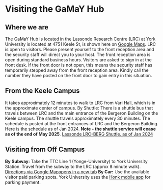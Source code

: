 # Visiting the GaMaY Hub
## Where we are
The GaMaY Hub is located in the Lassonde Research Centre (LRC) at York University is located at 4751 Keele St, is shown here on [Google Maps](https://goo.gl/maps/7d7t1vYWjBLQrrjL8). 
LRC is open to visitors.  Please present yourself to the front reception area and the security staff will direct you to your host.
The front reception area is open during standard business hours. Visitors are asked to sign in at the front desk. If the front door is not open, this means the security staff has temporarily stepped away from the front reception area.  Kindly call the number they have posted on the front door to gain entry in this situation.
## From the Keele Campus
It takes approximately 12 minutes to walk to LRC from Vari Hall, which is in the approximate center of campus.
By Shuttle: There is a shuttle bus that travels between LRC and the main entrance of the Bergeron Building on the Keele campus. The shuttle travels approximately every 30 minutes. The schedule is posted at the front entrances of LRC and the Bergeron Building. Here is the schedule as of Jan 2024.  **Note - the shuttle service will cease as of the end of May 2025**. [Lassonde LRC-BERG Shuttle, as of Jan 2024](https://piet.apps01.yorku.ca/lassonde-lrc-berg-shuttle-as-of-jan-2024/)
## Visiting from Off Campus
**By Subway:** Take the TTC Line 1 (Yonge-University) to York University Station. Travel from the subway to the LRC (approx 8 minute walk). [Directions via Google Mapopens in a new tab](https://goo.gl/maps/5ZYxAvgyLSZ3v5m2A)
**By Car:** Use the available visitor paid parking spots. York University uses the [Honk mobile app](https://www.yorku.ca/parking/honk-mobile-app/) for parking payment.